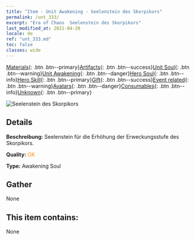 ```yaml
---
title: "Item - Unit Awakening - Seelenstein des Skorpikors"
permalink: /unt_333/
excerpt: "Era of Chaos  Seelenstein des Skorpikors"
last_modified_at: 2021-04-28
locale: de
ref: "unt_333.md"
toc: false
classes: wide
---
```

 [Materials](/ItemsDE/){: .btn .btn--primary}[Artifacts](/ItemsDE/Artifacts/){: .btn .btn--success}[Unit Soul](/ItemsDE/UnitSoul/){: .btn .btn--warning}[Unit Awakening](/ItemsDE/UnitAwakening/){: .btn .btn--danger}[Hero Soul](/ItemsDE/HeroSoul/){: .btn .btn--info}[Hero Skill](/ItemsDE/HeroSkill/){: .btn .btn--primary}[Gift](/ItemsDE/Gift/){: .btn .btn--success}[Event related](/ItemsDE/Events/){: .btn .btn--warning}[Avatars](/ItemsDE/Avatars/){: .btn .btn--danger}[Consumables](/ItemsDE/Consumables/){: .btn .btn--info}[Unknown](/ItemsDE/Unknown/){: .btn .btn--primary}

 ![Seelenstein des Skorpikors](/images/u/tia_shixie.jpg)

## Details
 **Beschreibung:** Seelenstein für die Erhöhung der Erweckungsstufe des Skorpikors.

 **Quality:** <span style="color: #FF8C00">OK</span>

 **Type:** Awakening Soul

## Gather

  None

## This item contains:

  None

